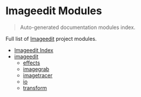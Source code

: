 # Imageedit Modules

> Auto-generated documentation modules index.

Full list of [Imageedit](#imageedit-index) project modules.

- [Imageedit Index](#imageedit-index)
- [imageedit](imageedit/index.md#imageedit)
    - [effects](imageedit/effects.md#effects)
    - [imagegrab](imageedit/imagegrab.md#imagegrab)
    - [imagetracer](imageedit/imagetracer.md#imagetracer)
    - [io](imageedit/io.md#io)
    - [transform](imageedit/transform.md#transform)
